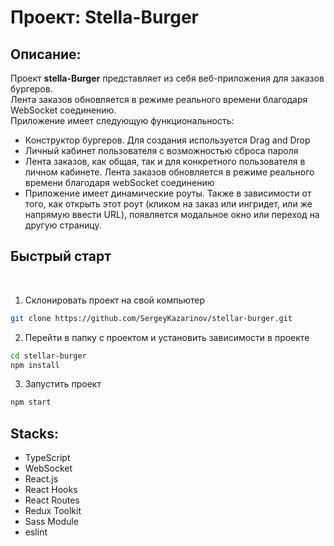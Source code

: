 # Проект: Stella-Burger

## Описание:

Проект **stella-Burger** представляет из себя веб-приложения для заказов бургеров.  
Лента заказов обновляется в режиме реального времени благодаря WebSocket соединению.  
Приложение имеет следующую функциональность:

- Конструктор бургеров. Для создания используется Drag and Drop
- Личный кабинет пользователя с возможностью сброса пароля
- Лента заказов, как общая, так и для конкретного пользователя в личном кабинете.
  Лента заказов обновляется в режиме реального времени благодаря webSocket соединению
- Приложение имеет динамические роуты. Также в зависимости от того, как открыть этот роут (кликом на заказ или ингридет, или же напрямую ввести URL), появляется модальное окно или переход на другую страницу.

## Быстрый старт

<br />

1. Склонировать проект на свой компьютер

```bash
git clone https://github.com/SergeyKazarinov/stellar-burger.git
```

2. Перейти в папку с проектом и установить зависимости в проекте

```bash
cd stellar-burger
npm install
```

3. Запустить проект

```bash
npm start
```

## Stacks:

- TypeScript
- WebSocket
- React.js
- React Hooks
- React Routes
- Redux Toolkit
- Sass Module
- eslint
